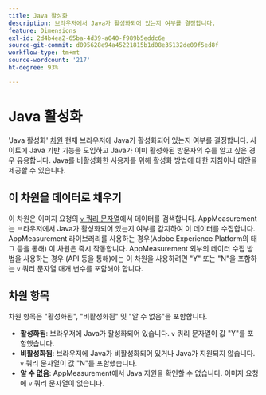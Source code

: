 ```yaml
---
title: Java 활성화
description: 브라우저에서 Java가 활성화되어 있는지 여부를 결정합니다.
feature: Dimensions
exl-id: 2d4b4ea2-65ba-4d39-a040-f989b5eddc6e
source-git-commit: d095628e94a45221815b1d08e35132de09f5ed8f
workflow-type: tm+mt
source-wordcount: '217'
ht-degree: 93%

---
```


# Java 활성화

&#39;Java 활성화&#39; [차원](overview.md) 현재 브라우저에 Java가 활성화되어 있는지 여부를 결정합니다. 사이트에 Java 기반 기능을 도입하고 Java가 이미 활성화된 방문자의 수를 알고 싶은 경우 유용합니다. Java를 비활성화한 사용자를 위해 활성화 방법에 대한 지침이나 대안을 제공할 수 있습니다.

## 이 차원을 데이터로 채우기

이 차원은 이미지 요청의 [`v` 쿼리 문자열](/help/implement/validate/query-parameters.md)에서 데이터를 검색합니다. AppMeasurement는 브라우저에서 Java가 활성화되어 있는지 여부를 감지하여 이 데이터를 수집합니다. AppMeasurement 라이브러리를 사용하는 경우(Adobe Experience Platform의 태그 등을 통해) 이 차원은 즉시 작동합니다. AppMeasurement 외부의 데이터 수집 방법을 사용하는 경우 (API 등을 통해)에는 이 차원을 사용하려면 &quot;Y&quot; 또는 &quot;N&quot;을 포함하는 `v` 쿼리 문자열 매개 변수를 포함해야 합니다.

## 차원 항목

차원 항목은 &quot;활성화됨&quot;, &quot;비활성화됨&quot; 및 &quot;알 수 없음&quot;을 포함합니다.

* **활성화됨**: 브라우저에 Java가 활성화되어 있습니다. `v` 쿼리 문자열이 값 &quot;Y&quot;를 포함했습니다.
* **비활성화됨**: 브라우저에 Java가 비활성화되어 있거나 Java가 지원되지 않습니다. `v` 쿼리 문자열이 값 &quot;N&quot;를 포함했습니다.
* **알 수 없음**: AppMeasurement에서 Java 지원을 확인할 수 없습니다. 이미지 요청에 `v` 쿼리 문자열이 없습니다.
